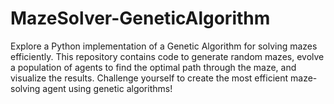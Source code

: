 # MazeSolver-GeneticAlgorithm
Explore a Python implementation of a Genetic Algorithm for solving mazes efficiently. This repository contains code to generate random mazes, evolve a population of agents to find the optimal path through the maze, and visualize the results. Challenge yourself to create the most efficient maze-solving agent using genetic algorithms!
